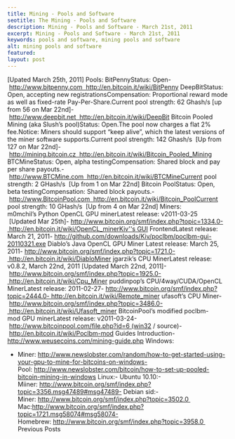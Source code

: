 ```yaml
---
title: Mining - Pools and Software
seotitle: The Mining - Pools and Software
description: Mining - Pools and Software - March 21st, 2011
excerpt: Mining - Pools and Software - March 21st, 2011
keywords: pools and software, mining pools and software
alt: mining pools and software
featured: 
layout: post
---
```

[Upated March 25th, 2011]
Pools:
BitPennyStatus: Open- http://www.bitpenny.com  http://en.bitcoin.it/wiki/BitPenny
DeepBitStatus: Open, accepting new registrationsCompensation: Proportional reward mode as well as fixed-rate Pay-Per-Share.Current pool strength: 62 Ghash/s [up from 56 on Mar 22nd]- http://www.deepbit.net  http://en.bitcoin.it/wiki/DeepBit
Bitcoin Pooled Mining (aka Slush’s pool)Status: Open.The pool now charges a flat 2% fee.Notice: Miners should support “keep alive”, which the latest versions of the miner software supports.Current pool strength: 142 Ghash/s  [Up from 127 on Mar 22nd]- http://mining.bitcoin.cz  http://en.bitcoin.it/wiki/Bitcoin_Pooled_Mining
BTCMineStatus: Open, alpha testingCompensation: Shared block and pay per share payouts.- http://www.BTCMine.com  http://en.bitcoin.it/wiki/BTCMineCurrent pool strength: 2 GHash/s  [Up from 1 on Mar 22nd]
Bitcoin PoolStatus: Open, beta testingCompensation: Shared block payouts.- http://www.BitcoinPool.com  http://en.bitcoin.it/wiki/Bitcoin_PoolCurrent pool strength: 10 GHash/s  [Up from 4 on Mar 22nd]
Miners:
m0mchil’s Python OpenCL GPU minerLatest release: v2011-03-25    [Updated Mar 25th]- http://www.bitcoin.org/smf/index.php?topic=1334.0- http://en.bitcoin.it/wiki/OpenCL_minerKiv''s GUI FrontendLatest release: March 21, 2011- http://github.com/downloads/Kiv/poclbm/poclbm-gui-20110321.exe
Diablo’s Java OpenCL GPU Miner
Latest release: March 25, 2011- http://www.bitcoin.org/smf/index.php?topic=1721.0- http://en.bitcoin.it/wiki/DiabloMiner
jgarzik’s CPU MinerLatest release: v0.8.2, March 22nd, 2011 [Updated March 22nd, 2011]- http://www.bitcoin.org/smf/index.php?topic=1925.0- http://en.bitcoin.it/wiki/Cpu_Miner
puddinpop’s CPU/4way/CUDA/OpenCL MinerLatest release: 2011-02-27- http://www.bitcoin.org/smf/index.php?topic=2444.0- http://en.bitcoin.it/wiki/Remote_miner
ufasoft’s CPU Miner- http://www.bitcoin.org/smf/index.php?topic=3486.0- http://en.bitcoin.it/wiki/Ufasoft_miner
BitcoinPool’s modified poclbm-mod GPU minerLatest release: v2011-03-24- http://www.bitcoinpool.com/file.php?id=6 (win32 / source)- http://en.bitcoin.it/wiki/Poclbm-mod
Guides
Introduction- http://www.weusecoins.com/mining-guide.php
Windows:
- Miner: http://www.newslobster.com/random/how-to-get-started-using-your-gpu-to-mine-for-bitcoins-on-windows- Pool: http://www.newslobster.com/bitcoin/how-to-set-up-pooled-bitcoin-mining-in-windows
Linux:- Ubuntu 10.10:-   Miiner: http://www.bitcoin.org/smf/index.php?topic=3356.msg47489#msg47489- Debian sid:-   Miner: http://www.bitcoin.org/smf/index.php?topic=3502.0 
Mac:http://www.bitcoin.org/smf/index.php?topic=1721.msg58074#msg58074- Homebrew: http://www.bitcoin.org/smf/index.php?topic=3958.0 
Previous Posts
